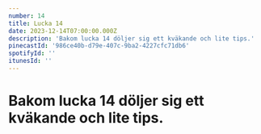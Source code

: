 ```yaml
---
number: 14
title: Lucka 14
date: 2023-12-14T07:00:00.000Z
description: 'Bakom lucka 14 döljer sig ett kväkande och lite tips.'
pinecastId: '986ce40b-d79e-407c-9ba2-4227cfc71db6'
spotifyId: ''
itunesId: ''
---
```


# Bakom lucka 14 döljer sig ett kväkande och lite tips.
